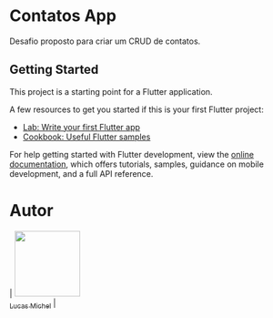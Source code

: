 # Contatos App

Desafio proposto para criar um CRUD de contatos.

## Getting Started

This project is a starting point for a Flutter application.

A few resources to get you started if this is your first Flutter project:

- [Lab: Write your first Flutter app](https://docs.flutter.dev/get-started/codelab)
- [Cookbook: Useful Flutter samples](https://docs.flutter.dev/cookbook)

For help getting started with Flutter development, view the
[online documentation](https://docs.flutter.dev/), which offers tutorials,
samples, guidance on mobile development, and a full API reference.

# Autor

| [<img src="https://avatars.githubusercontent.com/u/80552835?v=4" width="115"><br><sub>Lucas Michel</sub>](https://github.com/srlucasmichel) |
